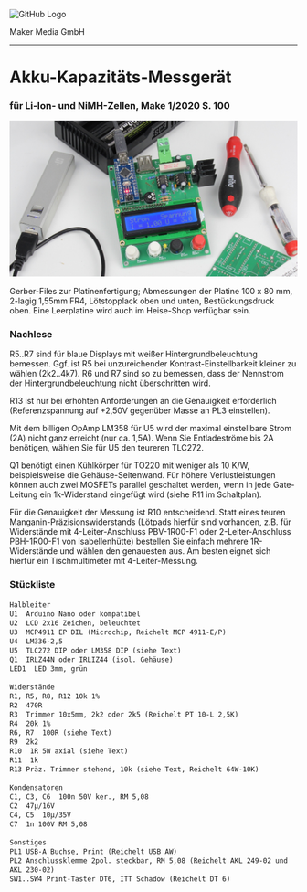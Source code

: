 ![GitHub Logo](http://www.heise.de/make/icons/make_logo.png)

Maker Media GmbH

***

# Akku-Kapazitäts-Messgerät

### für Li-Ion- und NiMH-Zellen, Make 1/2020 S. 100

![Picture](https://github.com/MakeMagazinDE/Kapazit-Messg/blob/master/kapmess_gh.JPG)

Gerber-Files zur Platinenfertigung; Abmessungen der Platine 100 x 80 mm, 2-lagig 1,55mm FR4, Lötstopplack oben und unten, Bestückungsdruck oben. Eine Leerplatine wird auch im Heise-Shop verfügbar sein.

### Nachlese

R5..R7 sind für blaue Displays mit weißer Hintergrundbeleuchtung bemessen. Ggf. ist R5 bei unzureichender Kontrast-Einstellbarkeit kleiner zu wählen (2k2..4k7). R6 und R7 sind so zu bemessen, dass der Nennstrom der Hintergrundbeleuchtung nicht überschritten wird.

R13 ist nur bei erhöhten Anforderungen an die Genauigkeit erforderlich (Referenzspannung auf +2,50V gegenüber Masse an PL3 einstellen).

Mit dem billigen OpAmp LM358 für U5 wird der maximal einstellbare Strom (2A) nicht ganz erreicht (nur ca. 1,5A). Wenn Sie Entladeströme bis 2A benötigen, wählen Sie für U5 den teureren TLC272.

Q1 benötigt einen Kühlkörper für TO220 mit weniger als 10 K/W, beispielsweise die Gehäuse-Seitenwand. Für höhere Verlustleistungen können auch zwei MOSFETs parallel geschaltet werden, wenn in jede Gate-Leitung ein 1k-Widerstand eingefügt wird (siehe R11 im Schaltplan).

Für die Genauigkeit der Messung ist R10 entscheidend. Statt eines teuren Manganin-Präzisionswiderstands (Lötpads hierfür sind vorhanden, z.B. für Widerstände mit 4-Leiter-Anschluss PBV-1R00-F1 oder 2-Leiter-Anschluss PBH-1R00-F1 von Isabellenhütte) bestellen Sie einfach mehrere 1R-Widerstände und wählen den genauesten aus. Am besten eignet sich hierfür ein Tischmultimeter mit 4-Leiter-Messung.

### Stückliste

	Halbleiter
	U1  Arduino Nano oder kompatibel
	U2  LCD 2x16 Zeichen, beleuchtet
	U3  MCP4911 EP DIL (Microchip, Reichelt MCP 4911-E/P)
	U4  LM336-2,5
	U5  TLC272 DIP oder LM358 DIP (siehe Text)
	Q1  IRLZ44N oder IRLIZ44 (isol. Gehäuse)
	LED1  LED 3mm, grün
  
	Widerstände
	R1, R5, R8, R12 10k 1%
	R2  470R
	R3  Trimmer 10x5mm, 2k2 oder 2k5 (Reichelt PT 10-L 2,5K)
	R4  20k 1%
	R6, R7  100R (siehe Text)
	R9  2k2
	R10  1R 5W axial (siehe Text)
	R11  1k
	R13 Präz. Trimmer stehend, 10k (siehe Text, Reichelt 64W-10K)
  
	Kondensatoren
	C1, C3, C6  100n 50V ker., RM 5,08
	C2  47µ/16V
	C4, C5  10µ/35V
	C7  1n 100V RM 5,08
  
	Sonstiges
	PL1 USB-A Buchse, Print (Reichelt USB AW)
	PL2 Anschlussklemme 2pol. steckbar, RM 5,08 (Reichelt AKL 249-02 und AKL 230-02)
	SW1..SW4 Print-Taster DT6, ITT Schadow (Reichelt DT 6)
  
  
  
  
  
  
